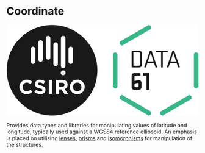 # Coordinate

![CSIRO's Data61 Logo](https://raw.githubusercontent.com/qfpl/assets/master/data61-transparent-bg.png)

Provides data types and libraries for manipulating values of latitude and longitude, typically used against a WGS84 reference ellipsoid. An emphasis is placed on utilising [lenses](http://hackage.haskell.org/package/lens/docs/Control-Lens-Lens.html), [prisms](http://hackage.haskell.org/package/lens/docs/Control-Lens-Prism.html) and [isomorphisms](http://hackage.haskell.org/package/lens/docs/Control-Lens-Iso.html) for manipulation of the structures.

